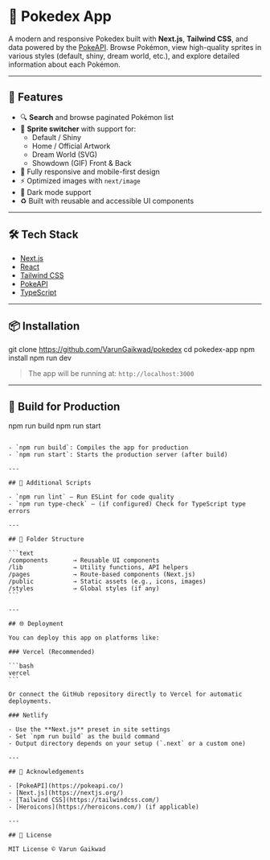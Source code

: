 # 🧬 Pokedex App

A modern and responsive Pokedex built with **Next.js**, **Tailwind CSS**, and data powered by the [PokeAPI](https://pokeapi.co/). Browse Pokémon, view high-quality sprites in various styles (default, shiny, dream world, etc.), and explore detailed information about each Pokémon.

---

## 🚀 Features

- 🔍 **Search** and browse paginated Pokémon list
- 🎨 **Sprite switcher** with support for:
  - Default / Shiny
  - Home / Official Artwork
  - Dream World (SVG)
  - Showdown (GIF) Front & Back
- 📱 Fully responsive and mobile-first design
- ⚡ Optimized images with `next/image`
- 🌙 Dark mode support
- ♻️ Built with reusable and accessible UI components

---

## 🛠️ Tech Stack

- [Next.js](https://nextjs.org/)
- [React](https://reactjs.org/)
- [Tailwind CSS](https://tailwindcss.com/)
- [PokeAPI](https://pokeapi.co/)
- [TypeScript](https://www.typescriptlang.org/)

---

## 📦 Installation

git clone https://github.com/VarunGaikwad/pokedex
cd pokedex-app
npm install
npm run dev

> The app will be running at: `http://localhost:3000`

---

## 🧱 Build for Production

npm run build
npm run start

````

- `npm run build`: Compiles the app for production
- `npm run start`: Starts the production server (after build)

---

## 🧪 Additional Scripts

- `npm run lint` – Run ESLint for code quality
- `npm run type-check` – (if configured) Check for TypeScript type errors

---

## 📁 Folder Structure

```text
/components       → Reusable UI components
/lib              → Utility functions, API helpers
/pages            → Route-based components (Next.js)
/public           → Static assets (e.g., icons, images)
/styles           → Global styles (if any)
```

---

## 🌐 Deployment

You can deploy this app on platforms like:

### Vercel (Recommended)

```bash
vercel
```

Or connect the GitHub repository directly to Vercel for automatic deployments.

### Netlify

- Use the **Next.js** preset in site settings
- Set `npm run build` as the build command
- Output directory depends on your setup (`.next` or a custom one)

---

## 🙌 Acknowledgements

- [PokeAPI](https://pokeapi.co/)
- [Next.js](https://nextjs.org/)
- [Tailwind CSS](https://tailwindcss.com/)
- [Heroicons](https://heroicons.com/) (if applicable)

---

## 📜 License

MIT License © Varun Gaikwad
````
